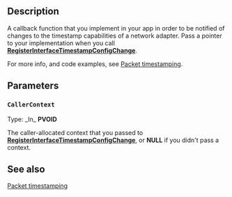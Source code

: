 ## Description

A callback function that you implement in your app in order to be notified of changes to the timestamp capabilities of a network adapter. Pass a pointer to your implementation when you call [**RegisterInterfaceTimestampConfigChange**](https://learn.microsoft.com/windows/win32/api/iphlpapi/nf-iphlpapi-registerinterfacetimestampconfigchange).

For more info, and code examples, see [Packet timestamping](https://learn.microsoft.com/windows/win32/iphlp/packet-timestamping).

## Parameters

### `CallerContext`

Type: \_In\_ **PVOID**

The caller-allocated context that you passed to [**RegisterInterfaceTimestampConfigChange**](https://learn.microsoft.com/windows/win32/api/iphlpapi/nf-iphlpapi-registerinterfacetimestampconfigchange), or **NULL** if you didn't pass a context.

## See also

[Packet timestamping](https://learn.microsoft.com/windows/win32/iphlp/packet-timestamping)